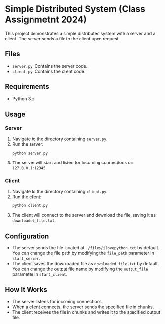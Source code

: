 # Simple Distributed System (Class Assignmetnt 2024)

This project demonstrates a simple distributed system with a server and a client. The server sends a file to the client upon request.

## Files

- `server.py`: Contains the server code.
- `client.py`: Contains the client code.

## Requirements

- Python 3.x

## Usage

### Server

1. Navigate to the directory containing `server.py`.
2. Run the server:
    ```sh
    python server.py
    ```
3. The server will start and listen for incoming connections on `127.0.0.1:12345`.

### Client

1. Navigate to the directory containing `client.py`.
2. Run the client:
    ```sh
    python client.py
    ```
3. The client will connect to the server and download the file, saving it as `downloaded_file.txt`.

## Configuration

- The server sends the file located at `./files/ilovepython.txt` by default. You can change the file path by modifying the `file_path` parameter in `start_server`.
- The client saves the downloaded file as `downloaded_file.txt` by default. You can change the output file name by modifying the `output_file` parameter in `start_client`.

## How It Works

- The server listens for incoming connections.
- When a client connects, the server sends the specified file in chunks.
- The client receives the file in chunks and writes it to the specified output file.

